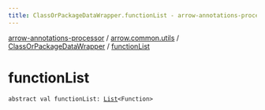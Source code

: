 ```yaml
---
title: ClassOrPackageDataWrapper.functionList - arrow-annotations-processor
---
```


[arrow-annotations-processor](../../index.html) / [arrow.common.utils](../index.html) / [ClassOrPackageDataWrapper](index.html) / [functionList](./function-list.html)

# functionList

`abstract val functionList: `[`List`](https://kotlinlang.org/api/latest/jvm/stdlib/kotlin.collections/-list/index.html)`<Function>`